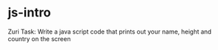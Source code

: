 # js-intro
Zuri Task: Write a java script code that prints out your name, height and country on the screen
